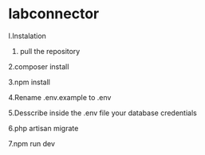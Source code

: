 # labconnector


I.Instalation

 1. pull the repository
 
 2.composer install
 
 3.npm install

 4.Rename .env.example to .env
 
 5.Desscribe inside the .env file your database credentials
 
 6.php artisan migrate
  
 7.npm run dev

